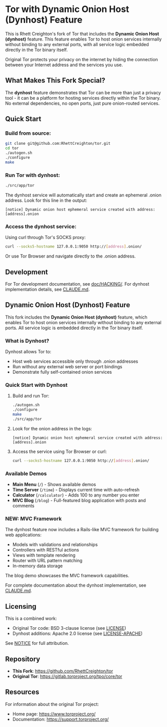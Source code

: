 # Tor with Dynamic Onion Host (Dynhost) Feature

This is Rhett Creighton's fork of Tor that includes the **Dynamic Onion Host (dynhost)** feature. 
This feature enables Tor to host onion services internally without binding to any external ports, 
with all service logic embedded directly in the Tor binary itself.

Original Tor protects your privacy on the internet by hiding the connection between
your Internet address and the services you use.

## What Makes This Fork Special?

The **dynhost** feature demonstrates that Tor can be more than just a privacy tool - it can be a platform for hosting services directly within the Tor binary. No external dependencies, no open ports, just pure onion-routed services.

## Quick Start

### Build from source:

```bash
git clone git@github.com:RhettCreighton/tor.git
cd tor
./autogen.sh
./configure
make
```

### Run Tor with dynhost:

```bash
./src/app/tor
```

The dynhost service will automatically start and create an ephemeral .onion address.
Look for this line in the output:

```
[notice] Dynamic onion host ephemeral service created with address: [address].onion
```

### Access the dynhost service:

Using curl through Tor's SOCKS proxy:
```bash
curl --socks5-hostname 127.0.0.1:9050 http://[address].onion/
```

Or use Tor Browser and navigate directly to the .onion address.

## Development

For Tor development documentation, see [doc/HACKING/](./doc/HACKING).
For dynhost implementation details, see [CLAUDE.md](./CLAUDE.md).

## Dynamic Onion Host (Dynhost) Feature

This fork includes the **Dynamic Onion Host (dynhost)** feature, which enables Tor to host onion services internally without binding to any external ports. All service logic is embedded directly in the Tor binary itself.

### What is Dynhost?

Dynhost allows Tor to:
- Host web services accessible only through .onion addresses
- Run without any external web server or port bindings
- Demonstrate fully self-contained onion services

### Quick Start with Dynhost

1. Build and run Tor:
   ```bash
   ./autogen.sh
   ./configure
   make
   ./src/app/tor
   ```

2. Look for the onion address in the logs:
   ```
   [notice] Dynamic onion host ephemeral service created with address: [address].onion
   ```

3. Access the service using Tor Browser or curl:
   ```bash
   curl --socks5-hostname 127.0.0.1:9050 http://[address].onion/
   ```

### Available Demos

- **Main Menu** (`/`) - Shows available demos
- **Time Server** (`/time`) - Displays current time with auto-refresh
- **Calculator** (`/calculator`) - Adds 100 to any number you enter
- **MVC Blog** (`/blog`) - Full-featured blog application with posts and comments

### NEW: MVC Framework

The dynhost feature now includes a Rails-like MVC framework for building web applications:
- Models with validations and relationships
- Controllers with RESTful actions
- Views with template rendering
- Router with URL pattern matching
- In-memory data storage

The blog demo showcases the MVC framework capabilities.

For complete documentation about the dynhost implementation, see [CLAUDE.md](./CLAUDE.md).

## Licensing

This is a combined work:
- Original Tor code: BSD 3-clause license (see [LICENSE](./LICENSE))
- Dynhost additions: Apache 2.0 license (see [LICENSE-APACHE](./LICENSE-APACHE))

See [NOTICE](./NOTICE) for full attribution.

## Repository

- **This Fork**: https://github.com/RhettCreighton/tor
- **Original Tor**: https://gitlab.torproject.org/tpo/core/tor

## Resources

For information about the original Tor project:
- Home page: https://www.torproject.org/
- Documentation: https://support.torproject.org/ 
